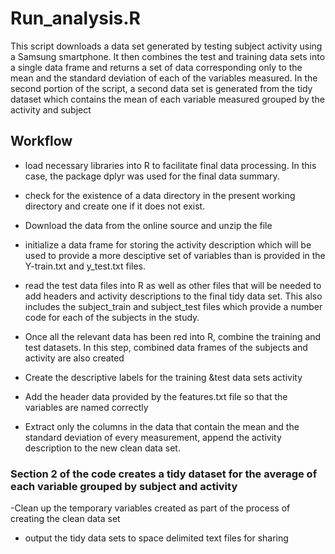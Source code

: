 # Run_analysis.R

This script downloads a data set generated by testing subject activity using a Samsung smartphone. It then combines the test and training data sets into a single data frame and returns a set of data corresponding only to the mean and the standard deviation of each of the variables measured. In the second portion of the script, a second data set is generated from the tidy dataset which contains the mean of each variable measured grouped by the activity and subject

## Workflow

- load necessary libraries into R to facilitate final data processing. In this case, the package dplyr was used for the final data summary.

- check for the existence of a data directory in the present working directory and create one if it does not exist.

- Download the data from the online source and unzip the file

- initialize a data frame for storing the activity description which will be used to provide a more desciptive set of variables than is provided in the Y-train.txt and y_test.txt files.

- read the test data files into R as well as other files that will be needed to add headers and activity descriptions to the final tidy data set. This also includes the subject_train and subject_test files which provide a number code for each of the subjects in the study.

- Once all the relevant data has been red into R, combine the training and test datasets. In this step, combined data frames of the subjects and activity are also created

- Create the descriptive labels for the training &test data sets activity

- Add the header data provided by the features.txt file so that the variables are named correctly

- Extract only the columns in the data that contain the mean and the standard deviation of every measurement, append the activity description to the new clean data set.


### Section 2 of the code creates a tidy dataset for the average of each variable grouped by subject and activity

-Clean up the temporary variables created as part of the process of creating the clean data set

- output the tidy data sets to space delimited text files for sharing
